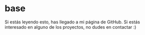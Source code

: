 # base
Si estás leyendo esto, has llegado a mi página de GitHub. Si estás interesado en alguno de los proyectos, no dudes en contactar :)
